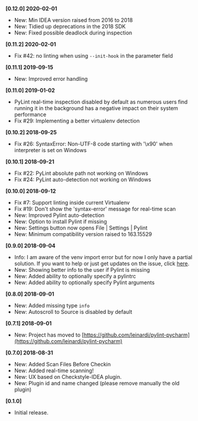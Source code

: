 **[0.12.0] 2020-02-01**
 - New: Min IDEA version raised from 2016 to 2018
 - New: Tidied up deprecations in the 2018 SDK
 - New: Fixed possible deadlock during inspection

**[0.11.2] 2020-02-01**
 - Fix #42: no linting when using `--init-hook` in the parameter field

**[0.11.1] 2019-09-15**
 - New: Improved error handling

**[0.11.0] 2019-01-02**
 - PyLint real-time inspection disabled by default as numerous users find running it in the background has a negative
   impact on their system performance
 - Fix #29: Implementing a better virtualenv detection

**[0.10.2] 2018-09-25**
 - Fix #26: SyntaxError: Non-UTF-8 code starting with '\x90' when interpreter is set on Windows

**[0.10.1] 2018-09-21**
 - Fix #22: PyLint absolute path not working on Windows
 - Fix #24: PyLint auto-detection not working on Windows

**[0.10.0] 2018-09-12**
- Fix #7: Support linting inside current Virtualenv
- Fix #19: Don't show the 'syntax-error' message for real-time scan
- New: Improved Pylint auto-detection
- New: Option to install Pylint if missing
- New: Settings button now opens File | Settings | Pylint
- New: Minimum compatibility version raised to 163.15529

**[0.9.0] 2018-09-04**
 - Info: I am aware of the venv import error but for now I only have a partial solution. If you want to help or just get updates on the issue, click [here](https://github.com/leinardi/pylint-pycharm/issues/7).
 - New: Showing better info to the user if Pylint is missing
 - New: Added ability to optionally specify a pylintrc
 - New: Added ability to optionally specify Pylint arguments

**[0.8.0] 2018-09-01**
 - New: Added missing type `info`
 - New: Autoscroll to Source is disabled by default

**[0.7.1] 2018-09-01**
 - New: Project has moved to [https://github.com/leinardi/pylint-pycharm](https://github.com/leinardi/pylint-pycharm)

**[0.7.0] 2018-08-31**
 - New: Added Scan Files Before Checkin
 - New: Added real-time scanning!
 - New: UX based on Checkstyle-IDEA plugin.
 - New: Plugin id and name changed (please remove manually the old plugin)

**[0.1.0]**
 - Initial release.
